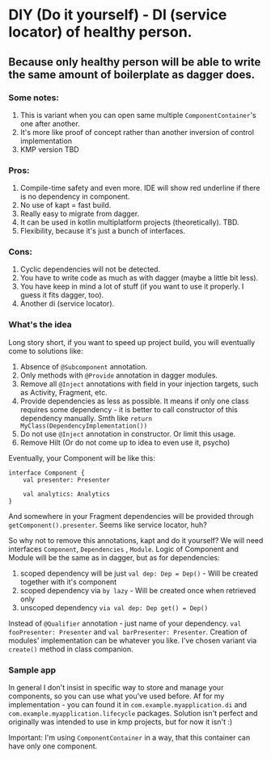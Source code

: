 # DIY (Do it yourself) - DI (service locator) of healthy person.

## Because only healthy person will be able to write the same amount of boilerplate as dagger does.

### Some notes:

1. This is variant when you can open same multiple `ComponentContainer`'s one after another.
2. It's more like proof of concept rather than another inversion of control implementation
3. KMP version TBD

### Pros:

1. Compile-time safety and even more. IDE will show red underline if there is no dependency in component.
2. No use of kapt = fast build.
3. Really easy to migrate from dagger.
4. It can be used in kotlin multiplatform projects (theoretically). TBD.
5. Flexibility, because it's just a bunch of interfaces.

### Cons:

1. Cyclic dependencies will not be detected.
2. You have to write code as much as with dagger (maybe a little bit less).
3. You have keep in mind a lot of stuff (if you want to use it properly. I guess it fits dagger, too).
4. Another di (service locator).

### What's the idea

Long story short, if you want to speed up project build, you will eventually come to solutions like:

1. Absence of `@Subcomponent` annotation.
2. Only methods with `@Provide` annotation in dagger modules.
3. Remove all `@Inject` annotations with field in your injection targets, such as Activity, Fragment, etc.
4. Provide dependencies as less as possible. It means if only one class requires some dependency - it is better to call
   constructor of this dependency manually. Smth like `return MyClass(DependencyImplementation())`
5. Do not use `@Inject` annotation in constructor. Or limit this usage.
6. Remove Hilt (Or do not come up to idea to even use it, psycho)

Eventually, your Component will be like this:

```
interface Component {
    val presenter: Presenter
    
    val analytics: Analytics
}
```

And somewhere in your Fragment dependencies will be provided through `getComponent().presenter`. Seems like service
locator, huh?

So why not to remove this annotations, kapt and do it yourself? We will need interfaces `Component`, `Dependencies`
, `Module`. Logic of Component and Module will be the same as in dagger, but as for dependencies:

1. scoped dependency will be just `val dep: Dep = Dep()` - Will be created together with it's component
2. scoped dependency via `by lazy` - Will be created once when retrieved only
3. unscoped dependency `via val dep: Dep get() = Dep()`

Instead of `@Qualifier` annotation - just name of your dependency. `val fooPresenter: Presenter`
and `val barPresenter: Presenter`. Creation of modules' implementation can be whatever you like. I've chosen variant
via `create()` method in class companion.

### Sample app

In general I don't insist in specific way to store and manage your components, so you can use what you've used before.
Af for my implementation - you can found it in `com.example.myapplication.di` and `com.example.myapplication.lifecycle` packages. 
Solution isn't perfect and originally was intended to use in kmp projects, but for now it isn't :)

Important: I'm using `ComponentContainer` in a way, that this container can have only one component.

